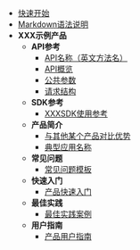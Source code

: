 * [快速开始](/网站说明/快速开始)
* [Markdown语法说明](/网站说明/Markdown语法快速入门)
* **XXX示例产品**
	* **API参考**
		* [API名称（英文方法名）](/XXX示例产品/API参考/API名称（英文方法名）.md)
		* [API概览](/XXX示例产品/API参考/API概览.md)
		* [公共参数](/XXX示例产品/API参考/公共参数.md)
		* [请求结构](/XXX示例产品/API参考/请求结构.md)
	* **SDK参考**
		* [XXXSDK使用参考](/XXX示例产品/SDK参考/XXXSDK使用参考.md)
	* **产品简介**
		* [与其他某个产品对比优势](/XXX示例产品/产品简介/与其他某个产品对比优势.md)
		* [典型应用名称](/XXX示例产品/产品简介/典型应用名称.md)
	* **常见问题**
		* [常见问题模板](/XXX示例产品/常见问题/常见问题模板.md)
	* **快速入门**
		* [产品快速入门](/XXX示例产品/快速入门/产品快速入门.md)
	* **最佳实践**
		* [最佳实践案例](/XXX示例产品/最佳实践/最佳实践案例.md)
	* **用户指南**
		* [产品用户指南](/XXX示例产品/用户指南/产品用户指南.md)